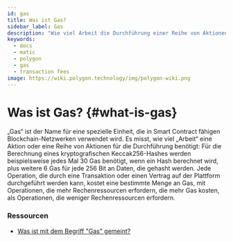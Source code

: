 ```yaml
---
id: gas
title: Was ist Gas?
sidebar_label: Gas
description: "Wie viel Arbeit die Durchführung einer Reihe von Aktionen in einer Blockchain erfordert."
keywords:
  - docs
  - matic
  - polygon
  - gas
  - transaction fees
image: https://wiki.polygon.technology/img/polygon-wiki.png
---
```


# Was ist Gas? {#what-is-gas}

„Gas“ ist der Name für eine spezielle Einheit, die in Smart Contract fähigen Blockchain-Netzwerken verwendet wird. Es misst, wie viel „Arbeit“ eine Aktion oder eine Reihe von Aktionen für die Durchführung benötigt: Für die Berechnung eines kryptografischen Keccak256-Hashes werden beispielsweise jedes Mal 30 Gas benötigt, wenn ein Hash berechnet wird, plus weitere 6 Gas für jede 256 Bit an Daten, die gehasht werden. Jede Operation, die durch eine Transaktion oder einen Vertrag auf der Plattform durchgeführt werden kann, kostet eine bestimmte Menge an Gas, mit Operationen, die mehr Rechenressourcen erfordern, die mehr Gas kosten, als Operationen, die weniger Rechenressourcen erfordern.

### **Ressourcen**

- [Was ist mit dem Begriff "Gas" gemeint?](https://ethereum.stackexchange.com/questions/3/what-is-meant-by-the-term-gas)